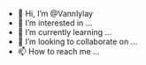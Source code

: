 - 👋 Hi, I’m @Vannlylay
- 👀 I’m interested in ...
- 🌱 I’m currently learning ...
- 💞️ I’m looking to collaborate on ...
- 📫 How to reach me ...

<!---
Vannlylay/Vannlylay is a ✨ special ✨ repository because its `README.md` (this file) appears on your GitHub profile.
You can click the Preview link to take a look at your changes.
--->
